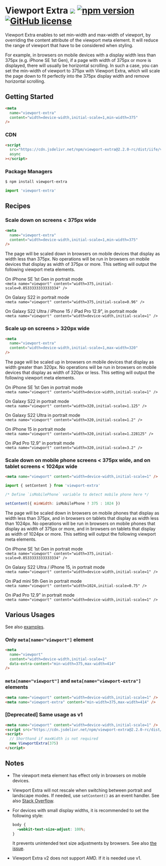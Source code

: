 # Viewport Extra [![](https://data.jsdelivr.com/v1/package/npm/viewport-extra/badge)](https://www.jsdelivr.com/package/npm/viewport-extra) [![npm version](https://img.shields.io/npm/v/viewport-extra.svg?style=flat-square)](https://www.npmjs.com/package/viewport-extra) [![GitHub license](https://img.shields.io/badge/license-MIT-green.svg?style=flat-square)](https://github.com/dsktschy/viewport-extra/blob/master/LICENSE.txt)

Viewport Extra enables to set min-width and max-width of viewport, by overriding the content attribute of the viewport meta element. It will reduce the range of viewport that have to be considered when styling.

For example, in browsers on mobile devices with a display width less than 375px (e.g. iPhone SE 1st Gen), if a page with width of 375px or more is displayed, there will usually be horizontal scrolling. In such a case, you can set the min-width of viewport to 375px with Viewport Extra, which will scale the page down to fit perfectly into the 375px display width and remove horizontal scrolling.

## Getting Started

```html
<meta
  name="viewport-extra"
  content="width=device-width,initial-scale=1,min-width=375"
/>
```

### CDN

<!-- x-release-please-start-version -->

```html
<script
  src="https://cdn.jsdelivr.net/npm/viewport-extra@2.2.0-rc/dist/iife/viewport-extra.min.js"
  async
></script>
```

<!-- x-release-please-end-version -->

### Package Managers

```sh
$ npm install viewport-extra
```

```js
import 'viewport-extra'
```

## Recipes

### Scale down on screens < 375px wide

```html
<meta
  name="viewport-extra"
  content="width=device-width,initial-scale=1,min-width=375"
/>
```

The page will be scaled down in browsers on mobile devices that display as width less than 375px. No operations will be run in browsers on mobile devices that display as width of 375px or more. This setting will output the following viewport meta elements.

On iPhone SE 1st Gen in portrait mode  
`<meta name="viewport" content="width=375,initial-scale=0.8533333333333334" />`

On Galaxy S22 in portrait mode  
`<meta name="viewport" content="width=375,initial-scale=0.96" />`

On Galaxy S22 Ultra / iPhone 15 / iPad Pro 12.9", in portrait mode  
`<meta name="viewport" content="width=device-width,initial-scale=1" />`

### Scale up on screens > 320px wide

```html
<meta
  name="viewport-extra"
  content="width=device-width,initial-scale=1,max-width=320"
/>
```

The page will be scaled up in browsers on mobile devices that display as width greater than 320px. No operations will be run in browsers on mobile devices that display as width of 320px or less. This setting will output the following viewport meta elements.

On iPhone SE 1st Gen in portrait mode  
`<meta name="viewport" content="width=device-width,initial-scale=1" />`

On Galaxy S22 in portrait mode  
`<meta name="viewport" content="width=320,initial-scale=1.125" />`

On Galaxy S22 Ultra in portrait mode  
`<meta name="viewport" content="width=320,initial-scale=1.2" />`

On iPhone 15 in portrait mode  
`<meta name="viewport" content="width=320,initial-scale=1.228125" />`

On iPad Pro 12.9" in portrait mode  
`<meta name="viewport" content="width=320,initial-scale=3.2" />`

### Scale down on mobile phone screens < 375px wide, and on tablet screens < 1024px wide

```html
<meta name="viewport" content="width=device-width,initial-scale=1" />
```

```js
import { setContent } from 'viewport-extra'

/* Define `isMobilePhone` variable to detect mobile phone here */

setContent({ minWidth: isMobilePhone ? 375 : 1024 })
```

The page will be scaled down in browsers on mobile phones that display as width less than 375px, and in browsers on tablets that display as width less than 1024px. No operations will be run in browsers on mobile phones that display as width of 375px or more, and in browsers on tablets that display as width of 1024px or more. This setting will output the following viewport meta elements.

On iPhone SE 1st Gen in portrait mode  
`<meta name="viewport" content="width=375,initial-scale=0.8533333333333334" />`

On Galaxy S22 Ultra / iPhone 15, in portrait mode  
`<meta name="viewport" content="width=device-width,initial-scale=1" />`

On iPad mini 5th Gen in portrait mode  
`<meta name="viewport" content="width=1024,initial-scale=0.75" />`

On iPad Pro 12.9" in portrait mode  
`<meta name="viewport" content="width=device-width,initial-scale=1" />`

## Various Usages

See also [examples](https://github.com/dsktschy/viewport-extra/tree/master/examples).

### Only `meta[name="viewport"]` element

```html
<meta
  name="viewport"
  content="width=device-width,initial-scale=1"
  data-extra-content="min-width=375,max-width=414"
/>
```

### `meta[name="viewport"]` and `meta[name="viewport-extra"]` elements

```html
<meta name="viewport" content="width=device-width,initial-scale=1" />
<meta name="viewport-extra" content="min-width=375,max-width=414" />
```

### [Deprecated] Same usage as v1

<!-- x-release-please-start-version -->

```html
<meta name="viewport" content="width=device-width,initial-scale=1" />
<script src="https://cdn.jsdelivr.net/npm/viewport-extra@2.2.0-rc/dist/iife/viewport-extra.min.js"></script>
<script>
  // Shorthand if maxWidth is not required
  new ViewportExtra(375)
</script>
```

<!-- x-release-please-end-version -->

## Notes

- The viewport meta element has effect only in browsers on mobile devices.

- Viewport Extra will not rescale when switching between portrait and landscape modes. If needed, use `setContent()` as an event handler. See also [Stack Overflow](https://stackoverflow.com/questions/12452349).

- For devices with small display widths, it is recommended to set the following style:

  ```css
  body {
    -webkit-text-size-adjust: 100%;
  }
  ```

  It prevents unintended text size adjustments by browsers. See also [the issue](https://github.com/dsktschy/viewport-extra/issues/17).

- Viewport Extra v2 does not support AMD. If it is needed use v1.

